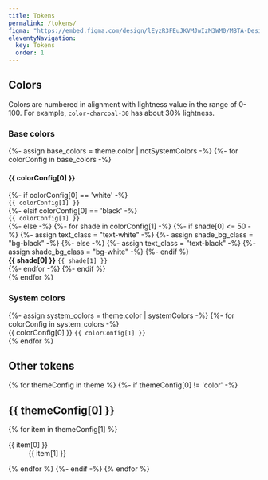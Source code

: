 ```yaml
---
title: Tokens
permalink: /tokens/
figma: "https://embed.figma.com/design/lEyzR3FEuJKVMJwIzM3WM0/MBTA-Design-Tokens?m=auto&node-id=2148-2&embed-host=share"
eleventyNavigation:
  key: Tokens
  order: 1
---
```


<h2>Colors</h2>
<p>Colors are numbered in alignment with lightness value in the range of 0-100. For example, <code>color-charcoal-30</code> has about 30% lightness.</p>

<h3>Base colors</h3>
{%- assign base_colors = theme.color | notSystemColors -%}
{%- for colorConfig in base_colors -%}
  <h4>{{ colorConfig[0] }}</h4>
  <div class="flex gap-xs mb-3 flex-wrap">
  {%- if colorConfig[0] == 'white' -%}
    <div class="px-xs py-sm bg-{{ colorConfig[0] }} text-black">
      <code>{{ colorConfig[1] }}</code>
    </div>
  {%- elsif colorConfig[0] == 'black' -%}
    <div class="px-xs py-sm bg-{{ colorConfig[0] }} text-white">
      <code>{{ colorConfig[1] }}</code>
    </div>
  {%- else -%}
    {%- for shade in colorConfig[1] -%}
        {%- if shade[0] <= 50 -%}
          {%- assign text_class = "text-white" -%}
          {%- assign shade_bg_class = "bg-black" -%}
        {%- else -%}
          {%- assign text_class = "text-black" -%}
          {%- assign shade_bg_class = "bg-white" -%}
        {%- endif %}
        <div class="px-xs py-sm bg-{{ colorConfig[0]}}-{{ shade[0] }} {{ text_class }}">
          <strong class="rounded-full p-xs {{shade_bg_class}}">{{ shade[0] }}</strong>
          <code>{{ shade[1] }}</code>
        </div>
    {%- endfor -%}
  {%- endif %}
  </div>
{% endfor %}

<h3>System colors</h3>
{%- assign system_colors = theme.color | systemColors -%}
{%- for colorConfig in system_colors -%}
  <div class="px-xs py-sm bg-{{ colorConfig[0] }} text-black">
    <span>{{ colorConfig[0] }}</span>
    <code>{{ colorConfig[1] }}</code>
  </div>
{% endfor %}

<h2>Other tokens</h2>
{% for themeConfig in theme %}
  {%- if themeConfig[0] != 'color' -%}
  <h2>{{ themeConfig[0] }}</h2>
 
  {% for item in themeConfig[1] %}
   <dl class="flex gap-sm">
      <dt class="font-bold w-20">{{ item[0] }}</dt>
      <dd>{{ item[1] }}</dd>
    </dl>
  {% endfor %}
  {%- endif -%}
{% endfor %}
